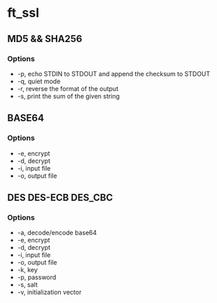# ft_ssl

## MD5 && SHA256

### Options

* -p, echo STDIN to STDOUT and append the checksum to STDOUT
* -q, quiet mode
* -r, reverse the format of the output
* -s, print the sum of the given string

## BASE64

### Options

* -e, encrypt
* -d, decrypt
* -i, input file
* -o, output file

## DES DES-ECB DES_CBC

### Options

* -a, decode/encode base64
* -e, encrypt
* -d, decrypt
* -i, input file
* -o, output file
* -k, key
* -p, password
* -s, salt
* -v, initialization vector